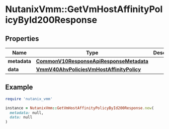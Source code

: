 # NutanixVmm::GetVmHostAffinityPolicyById200Response

## Properties

| Name | Type | Description | Notes |
| ---- | ---- | ----------- | ----- |
| **metadata** | [**CommonV10ResponseApiResponseMetadata**](CommonV10ResponseApiResponseMetadata.md) |  | [optional] |
| **data** | [**VmmV40AhvPoliciesVmHostAffinityPolicy**](VmmV40AhvPoliciesVmHostAffinityPolicy.md) |  | [optional] |

## Example

```ruby
require 'nutanix_vmm'

instance = NutanixVmm::GetVmHostAffinityPolicyById200Response.new(
  metadata: null,
  data: null
)
```


